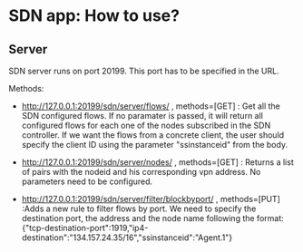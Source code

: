 # SDN app: How to use?

## Server

SDN server runs on port 20199. This port has to be specified in the URL.

Methods:

+ http://127.0.0.1:20199/sdn/server/flows/ , methods=[GET] : Get all the SDN configured flows. If no paramater is passed, it will return all configured flows for each one of the nodes subscribed in the SDN controller. If we want the flows from a concrete client, the user should specify the client ID using the parameter "ssinstanceid" from the body.


+ http://127.0.0.1:20199/sdn/server/nodes/ , methods=[GET] : Returns a list of pairs with the nodeid and his corresponding vpn address. No parameters need to be configured.

+ http://127.0.0.1:20199/sdn/server/filter/blockbyport/ , methods=[PUT] :Adds a new rule to filter flows by port. We need to specify the destination port, the address and the node name following the format: 
{"tcp-destination-port":1919,"ip4-destination":"134.157.24.35/16","ssinstanceid":"Agent.1"}